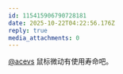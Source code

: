 ```yaml
---
id: 115415906790728181
date: 2025-10-22T04:22:56.176Z
reply: true
media_attachments: 0
---
```


<p><span class="h-card" translate="no"><a href="https://mastodon.social/@acevs" class="u-url mention" rel="nofollow noopener" target="_blank">@<span>acevs</span></a></span> 鼠标微动有使用寿命吧。</p>
